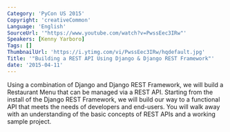 ```yaml
---
Category: 'PyCon US 2015'
Copyright: 'creativeCommon'
Language: 'English'
SourceUrl: '"https://www.youtube.com/watch?v=PwssEec3IRw"'
Speakers: [Kenny Yarboro]
Tags: []
ThumbnailUrl: 'https://i.ytimg.com/vi/PwssEec3IRw/hqdefault.jpg'
Title: '"Building a REST API Using Django & Django REST Framework"'
date: '2015-04-11'
---
```

Using a combination of Django and Django REST Framework, we will build a Restaurant Menu that can be managed via a REST API. Starting from the install of the Django REST Framework, we will build our way to a functional API that meets the needs of developers and end-users. You will walk away with an understanding of the basic concepts of REST APIs and a working sample project.